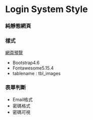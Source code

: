 # Login System Style
<h3>純靜態網頁</h3>
<h3>樣式</h3>
<a href="https://yunxiang777.github.io/form_style/" target="_blank">網頁預覽</a>
<ul>
  <li>Bootstrap4.6</li>
  <li>Fontawesome5.15.4</li>
  <li>tablename : tbl_images</li>
</ul>
<h3>表單判斷</h3>
<ul>
  <li>Email格式</li>
  <li>密碼格式</li>
  <li>密碼可視</li>
</ul>
